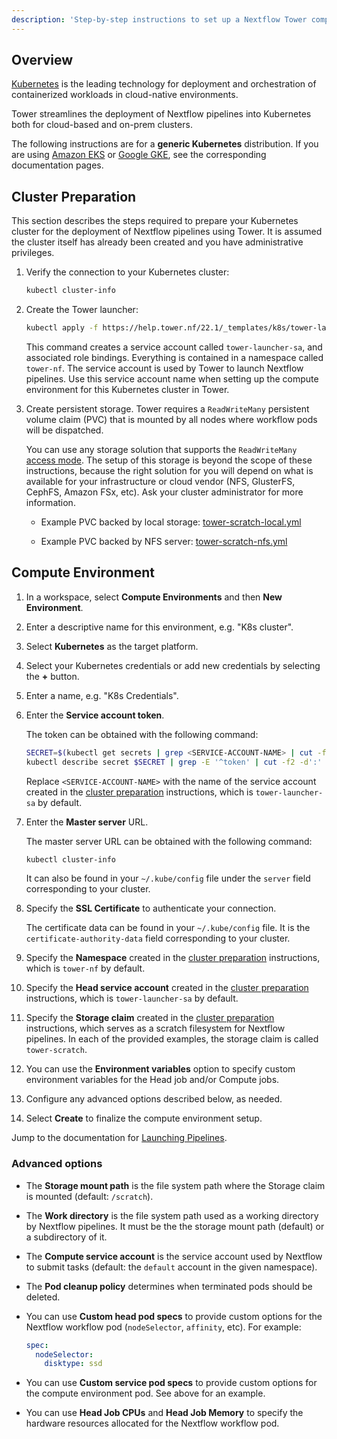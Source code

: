 ```yaml
---
description: 'Step-by-step instructions to set up a Nextflow Tower compute environment for a Kubernetes cluster'
---
```


## Overview

[Kubernetes](https://kubernetes.io/) is the leading technology for deployment and orchestration of containerized workloads in cloud-native environments.

Tower streamlines the deployment of Nextflow pipelines into Kubernetes both for cloud-based and on-prem clusters.

The following instructions are for a **generic Kubernetes** distribution. If you are using [Amazon EKS](../eks/) or [Google GKE](../gke/), see the corresponding documentation pages.


## Cluster Preparation

This section describes the steps required to prepare your Kubernetes cluster for the deployment of Nextflow pipelines using Tower. It is assumed the cluster itself has already been created and you have administrative privileges.

1. Verify the connection to your Kubernetes cluster:
    ```bash
    kubectl cluster-info
    ```

2. Create the Tower launcher:
    ```bash
    kubectl apply -f https://help.tower.nf/22.1/_templates/k8s/tower-launcher.yml
    ```

    This command creates a service account called `tower-launcher-sa`, and associated role bindings. Everything is contained in a namespace called `tower-nf`. The service account is used by Tower to launch Nextflow pipelines. Use this service account name when setting up the compute environment for this Kubernetes cluster in Tower.

3. Create persistent storage. Tower requires a `ReadWriteMany` persistent volume claim (PVC) that is mounted by all nodes where workflow pods will be dispatched.

    You can use any storage solution that supports the `ReadWriteMany` [access mode](https://kubernetes.io/docs/concepts/storage/persistent-volumes/#access-modes). The setup of this storage is beyond the scope of these instructions, because the right solution for you will depend on what is available for your infrastructure or cloud vendor (NFS, GlusterFS, CephFS, Amazon FSx, etc). Ask your cluster administrator for more information.

    - Example PVC backed by local storage: [tower-scratch-local.yml](../_templates/k8s/tower-scratch-local.yml)

    - Example PVC backed by NFS server: [tower-scratch-nfs.yml](../_templates/k8s/tower-scratch-nfs.yml)


## Compute Environment

1. In a workspace, select **Compute Environments** and then **New Environment**.

2. Enter a descriptive name for this environment, e.g. "K8s cluster".

3. Select **Kubernetes** as the target platform.

4. Select your Kubernetes credentials or add new credentials by selecting the **+** button.

5. Enter a name, e.g. "K8s Credentials".

6. Enter the **Service account token**.

    The token can be obtained with the following command:
    ```bash
    SECRET=$(kubectl get secrets | grep <SERVICE-ACCOUNT-NAME> | cut -f1 -d ' ')
    kubectl describe secret $SECRET | grep -E '^token' | cut -f2 -d':' | tr -d '\t'
    ```

    Replace `<SERVICE-ACCOUNT-NAME>` with the name of the service account created in the [cluster preparation](#cluster-preparation) instructions, which is `tower-launcher-sa` by default.

7. Enter the **Master server** URL.

    The master server URL can be obtained with the following command:
    ```bash
    kubectl cluster-info
    ```

    It can also be found in your `~/.kube/config` file under the `server` field corresponding to your cluster.

8. Specify the **SSL Certificate** to authenticate your connection.

    The certificate data can be found in your `~/.kube/config` file. It is the `certificate-authority-data` field corresponding to your cluster.

9. Specify the **Namespace** created in the [cluster preparation](#cluster-preparation) instructions, which is `tower-nf` by default.

10. Specify the **Head service account** created in the [cluster preparation](#cluster-preparation) instructions, which is `tower-launcher-sa` by default.

11. Specify the **Storage claim** created in the [cluster preparation](#cluster-preparation) instructions, which serves as a scratch filesystem for Nextflow pipelines. In each of the provided examples, the storage claim is called `tower-scratch`.

12. You can use the **Environment variables** option to specify custom environment variables for the Head job and/or Compute jobs.

13. Configure any advanced options described below, as needed.

14. Select **Create** to finalize the compute environment setup.

Jump to the documentation for [Launching Pipelines](../launch/launchpad.md).


### Advanced options

- The **Storage mount path** is the file system path where the Storage claim is mounted (default: `/scratch`).

- The **Work directory** is the file system path used as a working directory by Nextflow pipelines. It must be the the storage mount path (default) or a subdirectory of it.

- The **Compute service account** is the service account used by Nextflow to submit tasks (default: the `default` account in the given namespace).

- The **Pod cleanup policy** determines when terminated pods should be deleted.

- You can use **Custom head pod specs** to provide custom options for the Nextflow workflow pod (`nodeSelector`, `affinity`, etc). For example:
    ```yaml
    spec:
      nodeSelector:
        disktype: ssd
    ```

- You can use **Custom service pod specs** to provide custom options for the compute environment pod. See above for an example.

- You can use **Head Job CPUs** and **Head Job Memory** to specify the hardware resources allocated for the Nextflow workflow pod.
